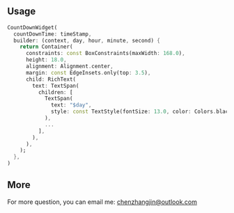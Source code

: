 <!--
This README describes the package. If you publish this package to pub.dev,
this README's contents appear on the landing page for your package.

For information about how to write a good package README, see the guide for
[writing package pages](https://dart.dev/guides/libraries/writing-package-pages).

For general information about developing packages, see the Dart guide for
[creating packages](https://dart.dev/guides/libraries/create-library-packages)
and the Flutter guide for
[developing packages and plugins](https://flutter.dev/developing-packages).
-->

## Usage


```dart
CountDownWidget(
  countDownTime: timeStamp,
  builder: (context, day, hour, minute, second) {
    return Container(
      constraints: const BoxConstraints(maxWidth: 168.0),
      height: 18.0,
      alignment: Alignment.center,
      margin: const EdgeInsets.only(top: 3.5),
      child: RichText(
        text: TextSpan(
          children: [
            TextSpan(
              text: "$day",
              style: const TextStyle(fontSize: 13.0, color: Colors.black, fontWeight: FontWeight.w500),
            ),
            ...
          ],
        ),
      ),
    );
  },
)
```

## More
For more question, you can email me: chenzhangjin@outlook.com